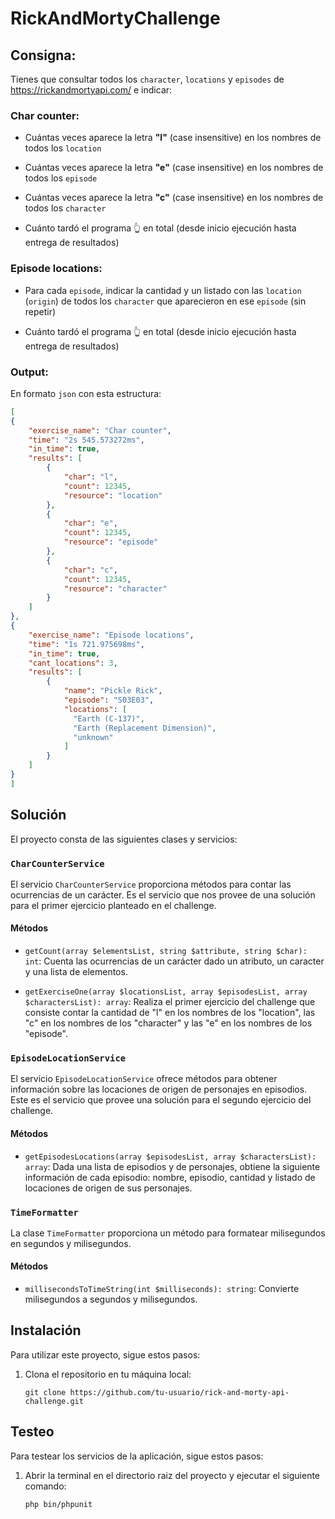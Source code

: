 # RickAndMortyChallenge

## Consigna:

Tienes que consultar todos los `character`, `locations` y `episodes` de https://rickandmortyapi.com/ e indicar:

### Char counter:

  - Cuántas veces aparece la letra **"l"** (case insensitive) en los nombres de todos los `location`

  - Cuántas veces aparece la letra **"e"** (case insensitive) en los nombres de todos los `episode`

  - Cuántas veces aparece la letra **"c"** (case insensitive) en los nombres de todos los `character`

  - Cuánto tardó el programa 👆 en total (desde inicio ejecución hasta entrega de resultados)

### Episode locations:

  - Para cada `episode`, indicar la cantidad y un listado con las `location` (`origin`) de todos los `character` que aparecieron en ese `episode` (sin repetir)

  - Cuánto tardó el programa 👆 en total (desde inicio ejecución hasta entrega de resultados)

### Output:

  En formato `json` con esta estructura:

  ```json
  [
  {
      "exercise_name": "Char counter",
      "time": "2s 545.573272ms",
      "in_time": true,
      "results": [
          {
              "char": "l",
              "count": 12345,
              "resource": "location"
          },
          {
              "char": "e",
              "count": 12345,
              "resource": "episode"
          },
          {
              "char": "c",
              "count": 12345,
              "resource": "character"
          }
      ]
  },
  {
      "exercise_name": "Episode locations",
      "time": "1s 721.975698ms",
      "in_time": true,
      "cant_locations": 3,
      "results": [
          {
              "name": "Pickle Rick",
              "episode": "S03E03",
              "locations": [
                "Earth (C-137)",
                "Earth (Replacement Dimension)",
                "unknown"
              ]
          }
      ]
  }
]
```
## Solución

El proyecto consta de las siguientes clases y servicios:

### `CharCounterService`

El servicio `CharCounterService` proporciona métodos para contar las ocurrencias de un carácter. Es el servicio que nos provee de una solución para el primer ejercicio planteado en el challenge.

#### Métodos

- `getCount(array $elementsList, string $attribute, string $char): int`: Cuenta las ocurrencias de un carácter dado un atributo, un caracter y una lista de elementos.

- `getExerciseOne(array $locationsList, array $episodesList, array $charactersList): array`: Realiza el primer ejercicio del challenge que consiste contar la cantidad de "l" en los nombres de los "location", las "c" en los nombres de los "character" y las "e" en los nombres de los "episode".

### `EpisodeLocationService`

El servicio `EpisodeLocationService` ofrece métodos para obtener información sobre las locaciones de origen de personajes en episodios. Este es el servicio que provee una solución para el segundo ejercicio del challenge.

#### Métodos

- `getEpisodesLocations(array $episodesList, array $charactersList): array`: Dada una lista de episodios y de personajes, obtiene la siguiente información de cada episodio: nombre, episodio, cantidad y listado de locaciones de origen de sus personajes.

### `TimeFormatter`

La clase `TimeFormatter` proporciona un método para formatear milisegundos en segundos y milisegundos.

#### Métodos

- `millisecondsToTimeString(int $milliseconds): string`: Convierte milisegundos a segundos y milisegundos.

## Instalación

Para utilizar este proyecto, sigue estos pasos:

1. Clona el repositorio en tu máquina local:

   `git clone https://github.com/tu-usuario/rick-and-morty-api-challenge.git`

## Testeo

Para testear los servicios de la aplicación, sigue estos pasos:

1. Abrir la terminal en el directorio raiz del proyecto y ejecutar el siguiente comando:

    `php bin/phpunit`